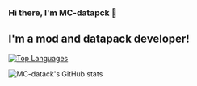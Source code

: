 ### Hi there, I'm MC-datapck 👋

## I'm a mod and datapack developer!


[![Top Languages](https://github-readme-stats.vercel.app/api/top-langs/?username=MC-datapack&layout=compact&theme=default)](https://github.com/anuraghazra/github-readme-stats)

![MC-datack's GitHub stats](https://github-readme-stats.vercel.app/api?username=MC-datapack&theme=default&show_icons=true)
